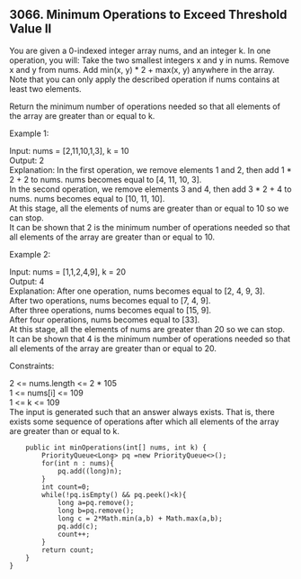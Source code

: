 ## 3066. Minimum Operations to Exceed Threshold Value II

You are given a 0-indexed integer array nums, and an integer k.
In one operation, you will:
Take the two smallest integers x and y in nums.
Remove x and y from nums.
Add min(x, y) * 2 + max(x, y) anywhere in the array.
Note that you can only apply the described operation if nums contains at least two elements.

Return the minimum number of operations needed so that all elements of the array are greater than or equal to k.

Example 1:

Input: nums = [2,11,10,1,3], k = 10  
Output: 2  
Explanation: In the first operation, we remove elements 1 and 2, then add 1 * 2 + 2 to nums. nums becomes equal to [4, 11, 10, 3].  
In the second operation, we remove elements 3 and 4, then add 3 * 2 + 4 to nums. nums becomes equal to [10, 11, 10].  
At this stage, all the elements of nums are greater than or equal to 10 so we can stop.  
It can be shown that 2 is the minimum number of operations needed so that all elements of the array are greater than or equal to 10.  

Example 2:  

Input: nums = [1,1,2,4,9], k = 20  
Output: 4  
Explanation: After one operation, nums becomes equal to [2, 4, 9, 3].  
After two operations, nums becomes equal to [7, 4, 9].  
After three operations, nums becomes equal to [15, 9].  
After four operations, nums becomes equal to [33].  
At this stage, all the elements of nums are greater than 20 so we can stop.  
It can be shown that 4 is the minimum number of operations needed so that all elements of the array are greater than or equal to 20.  
 

Constraints:  

2 <= nums.length <= 2 * 105  
1 <= nums[i] <= 109  
1 <= k <= 109  
The input is generated such that an answer always exists. That is, there exists some sequence of operations after which all elements of the array are greater than or equal to k.

``` class Solution {
    public int minOperations(int[] nums, int k) {
        PriorityQueue<Long> pq =new PriorityQueue<>();
        for(int n : nums){
            pq.add((long)n);
        }
        int count=0;
        while(!pq.isEmpty() && pq.peek()<k){
            long a=pq.remove();
            long b=pq.remove();
            long c = 2*Math.min(a,b) + Math.max(a,b);
            pq.add(c);
            count++;
        }
        return count;
    }
}
```
